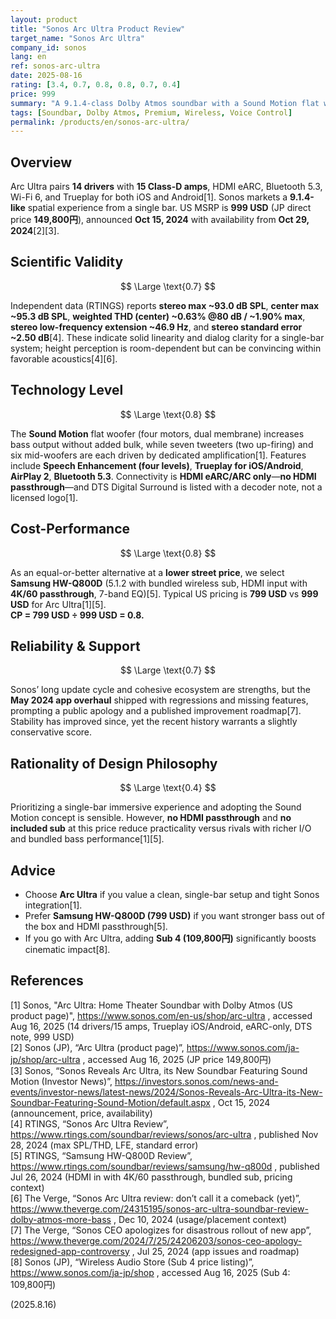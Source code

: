 ```yaml
---
layout: product
title: "Sonos Arc Ultra Product Review"
target_name: "Sonos Arc Ultra"
company_id: sonos
lang: en
ref: sonos-arc-ultra
date: 2025-08-16
rating: [3.4, 0.7, 0.8, 0.8, 0.7, 0.4]
price: 999
summary: "A 9.1.4-class Dolby Atmos soundbar with a Sound Motion flat woofer, wide staging, crisp dialog, and no HDMI passthrough."
tags: [Soundbar, Dolby Atmos, Premium, Wireless, Voice Control]
permalink: /products/en/sonos-arc-ultra/
---
```


## Overview

Arc Ultra pairs **14 drivers** with **15 Class-D amps**, HDMI eARC, Bluetooth 5.3, Wi-Fi 6, and Trueplay for both iOS and Android[1]. Sonos markets a **9.1.4-like** spatial experience from a single bar. US MSRP is **999 USD** (JP direct price **149,800円**), announced **Oct 15, 2024** with availability from **Oct 29, 2024**[2][3].  

## Scientific Validity

$$ \Large \text{0.7} $$

Independent data (RTINGS) reports **stereo max ~93.0 dB SPL**, **center max ~95.3 dB SPL**, **weighted THD (center) ~0.63% @80 dB / ~1.90% max**, **stereo low-frequency extension ~46.9 Hz**, and **stereo standard error ~2.50 dB**[4]. These indicate solid linearity and dialog clarity for a single-bar system; height perception is room-dependent but can be convincing within favorable acoustics[4][6].  

## Technology Level

$$ \Large \text{0.8} $$

The **Sound Motion** flat woofer (four motors, dual membrane) increases bass output without added bulk, while seven tweeters (two up-firing) and six mid-woofers are each driven by dedicated amplification[1]. Features include **Speech Enhancement (four levels)**, **Trueplay for iOS/Android**, **AirPlay 2**, **Bluetooth 5.3**. Connectivity is **HDMI eARC/ARC only**—**no HDMI passthrough**—and DTS Digital Surround is listed with a decoder note, not a licensed logo[1].  

## Cost-Performance

$$ \Large \text{0.8} $$

As an equal-or-better alternative at a **lower street price**, we select **Samsung HW-Q800D** (5.1.2 with bundled wireless sub, HDMI input with **4K/60 passthrough**, 7-band EQ)[5]. Typical US pricing is **799 USD** vs **999 USD** for Arc Ultra[1][5].  
**CP = 799 USD ÷ 999 USD = 0.8.**  

## Reliability & Support

$$ \Large \text{0.7} $$

Sonos’ long update cycle and cohesive ecosystem are strengths, but the **May 2024 app overhaul** shipped with regressions and missing features, prompting a public apology and a published improvement roadmap[7]. Stability has improved since, yet the recent history warrants a slightly conservative score.  

## Rationality of Design Philosophy

$$ \Large \text{0.4} $$

Prioritizing a single-bar immersive experience and adopting the Sound Motion concept is sensible. However, **no HDMI passthrough** and **no included sub** at this price reduce practicality versus rivals with richer I/O and bundled bass performance[1][5].  

## Advice

- Choose **Arc Ultra** if you value a clean, single-bar setup and tight Sonos integration[1].  
- Prefer **Samsung HW-Q800D (799 USD)** if you want stronger bass out of the box and HDMI passthrough[5].  
- If you go with Arc Ultra, adding **Sub 4 (109,800円)** significantly boosts cinematic impact[8].  

## References

[1] Sonos, "Arc Ultra: Home Theater Soundbar with Dolby Atmos (US product page)", https://www.sonos.com/en-us/shop/arc-ultra , accessed Aug 16, 2025 (14 drivers/15 amps, Trueplay iOS/Android, eARC-only, DTS note, 999 USD)  
[2] Sonos (JP), “Arc Ultra (product page)”, https://www.sonos.com/ja-jp/shop/arc-ultra , accessed Aug 16, 2025 (JP price 149,800円)  
[3] Sonos, “Sonos Reveals Arc Ultra, its New Soundbar Featuring Sound Motion (Investor News)”, https://investors.sonos.com/news-and-events/investor-news/latest-news/2024/Sonos-Reveals-Arc-Ultra-its-New-Soundbar-Featuring-Sound-Motion/default.aspx , Oct 15, 2024 (announcement, price, availability)  
[4] RTINGS, “Sonos Arc Ultra Review”, https://www.rtings.com/soundbar/reviews/sonos/arc-ultra , published Nov 28, 2024 (max SPL/THD, LFE, standard error)  
[5] RTINGS, “Samsung HW-Q800D Review”, https://www.rtings.com/soundbar/reviews/samsung/hw-q800d , published Jul 26, 2024 (HDMI in with 4K/60 passthrough, bundled sub, pricing context)  
[6] The Verge, “Sonos Arc Ultra review: don’t call it a comeback (yet)”, https://www.theverge.com/24315195/sonos-arc-ultra-soundbar-review-dolby-atmos-more-bass , Dec 10, 2024 (usage/placement context)  
[7] The Verge, “Sonos CEO apologizes for disastrous rollout of new app”, https://www.theverge.com/2024/7/25/24206203/sonos-ceo-apology-redesigned-app-controversy , Jul 25, 2024 (app issues and roadmap)  
[8] Sonos (JP), “Wireless Audio Store (Sub 4 price listing)”, https://www.sonos.com/ja-jp/shop , accessed Aug 16, 2025 (Sub 4: 109,800円)  

(2025.8.16)

